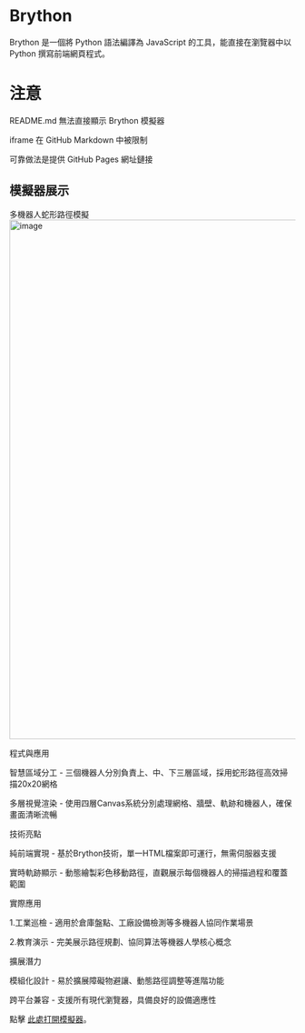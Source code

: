 # Brython

Brython 是一個將 Python 語法編譯為 JavaScript 的工具，能直接在瀏覽器中以 Python 撰寫前端網頁程式。

# 注意

README.md 無法直接顯示 Brython 模擬器

iframe 在 GitHub Markdown 中被限制

可靠做法是提供 GitHub Pages 網址鏈接

## 模擬器展示

多機器人蛇形路徑模擬
<img width="762" height="914" alt="image" src="https://github.com/user-attachments/assets/da432437-81ca-4fc6-8511-5c277be04a56" />

程式與應用


智慧區域分工 - 三個機器人分別負責上、中、下三層區域，採用蛇形路徑高效掃描20x20網格

多層視覺渲染 - 使用四層Canvas系統分別處理網格、牆壁、軌跡和機器人，確保畫面清晰流暢

技術亮點


純前端實現 - 基於Brython技術，單一HTML檔案即可運行，無需伺服器支援

實時軌跡顯示 - 動態繪製彩色移動路徑，直觀展示每個機器人的掃描過程和覆蓋範圍

實際應用


1.工業巡檢 - 適用於倉庫盤點、工廠設備檢測等多機器人協同作業場景

2.教育演示 - 完美展示路徑規劃、協同算法等機器人學核心概念

擴展潛力


模組化設計 - 易於擴展障礙物避讓、動態路徑調整等進階功能

跨平台兼容 - 支援所有現代瀏覽器，具備良好的設備適應性

 點擊 [此處打開模擬器](https://leceichen.github.io/w7-Brython-/ )。

